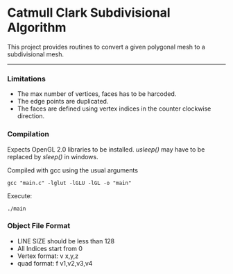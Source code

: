 # Catmull Clark Subdivisional Algorithm

This project provides routines to convert a given polygonal mesh to a subdivisional mesh.

---

### Limitations

* The max number of vertices, faces has to be harcoded. 
* The edge points are duplicated.
* The faces are defined using vertex indices in the counter clockwise direction.

### Compilation

Expects OpenGL 2.0 libraries to be installed.
*usleep()* may have to be replaced by *sleep()* in windows.

Compiled with gcc using the usual arguments 
   
    gcc "main.c" -lglut -lGLU -lGL -o "main"

Execute:

    ./main

### Object File Format

* LINE SIZE should be less than 128
* All Indices start from 0
* Vertex format: v x,y,z 
* quad format: f v1,v2,v3,v4 
